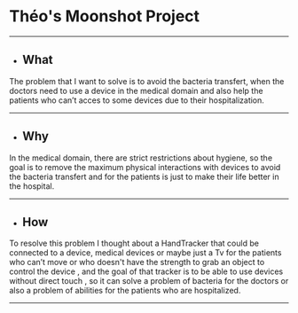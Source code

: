   # Théo's Moonshot Project
***
- ## **What** 
The problem that I want to solve is to avoid the bacteria transfert,
when the doctors need to use a device in the medical domain and also 
help the patients who can’t acces to some devices due to their hospitalization. 
***
- ## **Why**
In the medical domain, there are strict restrictions about hygiene, so the goal 
is to remove the maximum physical interactions with devices to avoid the bacteria transfert
and for the patients is just to make their life better in the hospital.
***
- ## **How**
To resolve this problem I thought about a HandTracker that could be connected to a device,
medical devices or maybe just a Tv for the patients who can’t move or who doesn't have the strength to grab an object to control the device , and the goal of that 
tracker is to be able to use devices without direct touch , so it can solve a problem of 
bacteria for the doctors or also a problem of abilities for the patients who are hospitalized.
***
